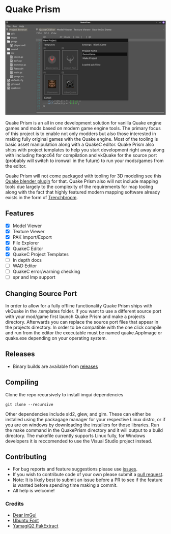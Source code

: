 
# Quake Prism

<img src="https://github.com/BanceDev/QuakePrism/blob/main/preview.png" width="800"  /> 

Quake Prism is an all in one development solution for vanilla Quake engine games and mods based on modern game engine tools.
The primary focus of this project is to enable not only modders but also those interested in making fully original games with the Quake engine. Most of the tooling is basic asset manipulation along with a QuakeC editor.
Quake Prism also ships with project templates to help you start development right away along with including fteqcc64 for compilation and vkQuake for the source port (probably will switch to ironwail in the future) to run your mods/games from the editor.

Quake Prism will not come packaged with tooling for 3D modeling see this [Quake blender plugin](https://github.com/victorfeitosa/quake-hexen2-mdl-export-import) for that. Quake Prism also will not include mapping tools due largely to the complexity of the requirements for map tooling along with the fact that highly featured modern mapping software already exists in the form of [Trenchbroom](https://github.com/TrenchBroom/TrenchBroom).

## Features
- [x] Model Viewer
- [x] Texture Viewer
- [x] PAK Import/Export
- [x] File Explorer
- [x] QuakeC Editor
- [x] QuakeC Project Templates
- [ ] In depth docs
- [ ] WAD Editor
- [ ] QuakeC error/warning checking
- [ ] spr and lmp support

## Changing Source Port

In order to allow for a fully offline functionality Quake Prism ships with vkQuake in the .templates folder. If you want to use a different source port with your mod/game first launch Quake Prism and make a projects directory. Afterwards you can replace the source port files that appear in the projects directory. In order to be compatible with the one click compile and run from the editor the executable must be named quake.AppImage or quake.exe depending on your operating system.

## Releases
- Binary builds are available from [releases](https://github.com/BanceDev/QuakePrism/releases)

## Compiling
Clone the repo recursively to install imgui dependencies
```
git clone --recursive
```
Other dependencies include sld2, glew, and glm. These can either be installed using the packagage manager for your respective Linux distro, or if you are on windows by downloading the installers for those libraries.
Run the make command in the QuakePrism directory and it will output to a build directory. The makefile currently supports Linux fully, for Windows developers it is reccomended to use the Visual Studio project instead.

## Contributing
- For bug reports and feature suggestions please use [issues](https://github.com/BanceDev/QuakePrism/issues).
- If you wish to contribute code of your own please submit a [pull request](https://github.com/BanceDev/QuakePrism/pulls).
- Note: It is likely best to submit an issue before a PR to see if the feature is wanted before spending time making a commit.
- All help is welcome!

### Credits
- [Dear ImGui](https://github.com/ocornut/imgui)
- [Ubuntu Font](https://design.ubuntu.com/font)
- [YamagiQ2 PakExtract](https://github.com/yquake2/pakextract)
